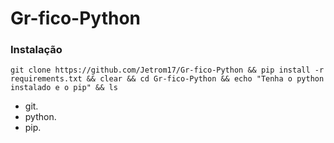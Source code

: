 # Gr-fico-Python

### Instalação

```
git clone https://github.com/Jetrom17/Gr-fico-Python && pip install -r requirements.txt && clear && cd Gr-fico-Python && echo "Tenha o python instalado e o pip" && ls
```

- git.
- python.
- pip.
